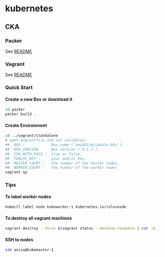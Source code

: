 # kubernetes

## CKA

### Packer

See [README](./cka/packer/README.md)

### Vagrant

See [README](./cka/vagrant/README.md)

### Quick Start

#### Create a new Box or download it

```bash
cd packer
packer build .
```

#### Create Environment

```bash
cd ../vagrant/standalone
# open Vagrantfile and set variables:
## `BOX`:            Box name (`omidb11m/ubuntu-k8s`),
## `BOX_VERSION`     Box version (`0.1.1`),
## `SSH_WITH_PASS`:  true or false,
## `PUBLIC_KEY`:     your public key,
## `MASTER_COUNT`:   the number of the master nodes,
## `WORKER_COUNT`:   the number of the worker nodes
vagrant up
```

### Tips

#### To label worker nodes

```bash
kubectl label node kubeworker-1 kubernetes.io/role=node
```

#### To destroy all vagrant machines

```bash
vagrant destroy --force $(vagrant status --machine-readable | cut -d, -f2 | sort -u)
```

#### SSH to nodes

```bash
ssh anisa@kubemaster-1
```
